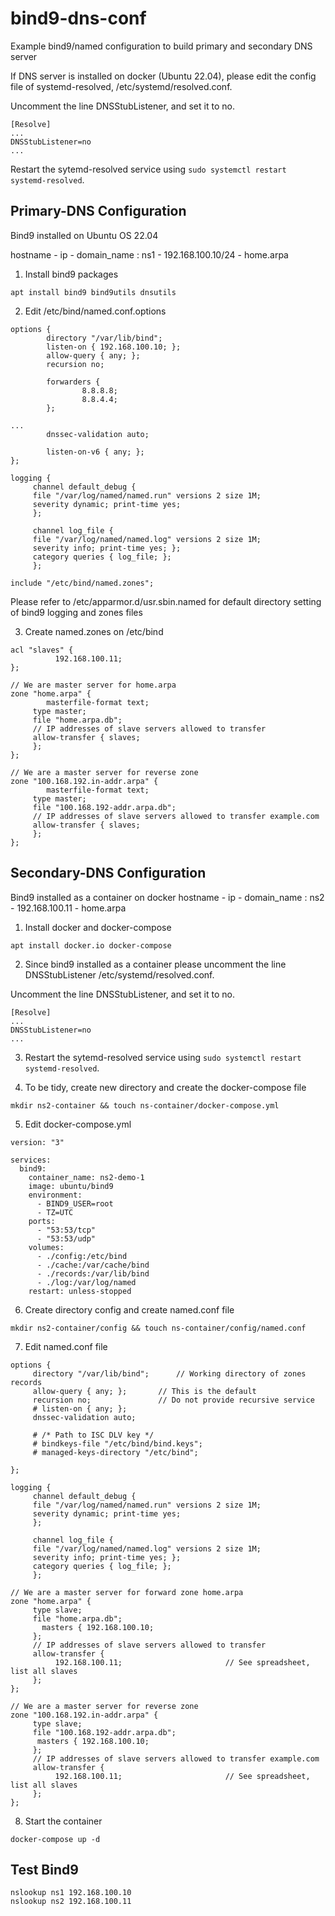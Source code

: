 # bind9-dns-conf
Example bind9/named configuration to build primary and secondary DNS server

If DNS server is installed on docker (Ubuntu 22.04), please edit the config file of systemd-resolved, /etc/systemd/resolved.conf.

Uncomment the line DNSStubListener, and set it to no.

```
[Resolve]
...
DNSStubListener=no
...
```
Restart the sytemd-resolved service using `sudo systemctl restart systemd-resolved`.

## Primary-DNS Configuration
Bind9 installed on Ubuntu OS 22.04

hostname - ip - domain_name : ns1 - 192.168.100.10/24 - home.arpa

1. Install bind9 packages
```
apt install bind9 bind9utils dnsutils
```
2. Edit /etc/bind/named.conf.options
```
options {
        directory "/var/lib/bind";
        listen-on { 192.168.100.10; };
        allow-query { any; };
        recursion no;

        forwarders {
                8.8.8.8;
                8.8.4.4;
        };

...
        dnssec-validation auto;

        listen-on-v6 { any; };
};

logging {
     channel default_debug {
     file "/var/log/named/named.run" versions 2 size 1M;
     severity dynamic; print-time yes;
     };

     channel log_file {
     file "/var/log/named/named.log" versions 2 size 1M;
     severity info; print-time yes; };
     category queries { log_file; };
     };

include "/etc/bind/named.zones";
```
Please refer to /etc/apparmor.d/usr.sbin.named for default directory setting of bind9 logging and zones files

3. Create named.zones on /etc/bind
```
acl "slaves" {
          192.168.100.11;
};

// We are master server for home.arpa
zone "home.arpa" {
        masterfile-format text;
     type master;
     file "home.arpa.db";
     // IP addresses of slave servers allowed to transfer
     allow-transfer { slaves;
     };
};

// We are a master server for reverse zone
zone "100.168.192.in-addr.arpa" {
        masterfile-format text;
     type master;
     file "100.168.192-addr.arpa.db";
     // IP addresses of slave servers allowed to transfer example.com
     allow-transfer { slaves;
     };
};
```
## Secondary-DNS Configuration
Bind9 installed as a container on docker
hostname - ip - domain_name : ns2 - 192.168.100.11 - home.arpa

1. Install docker and docker-compose
```
apt install docker.io docker-compose
```
2. Since bind9 installed as a container please uncomment the line DNSStubListener /etc/systemd/resolved.conf.

Uncomment the line DNSStubListener, and set it to no.

```
[Resolve]
...
DNSStubListener=no
...
```
3. Restart the sytemd-resolved service using `sudo systemctl restart systemd-resolved`.

4. To be tidy, create new directory and create the docker-compose file
```
mkdir ns2-container && touch ns-container/docker-compose.yml
```
5. Edit docker-compose.yml
```
version: "3"

services:
  bind9:
    container_name: ns2-demo-1
    image: ubuntu/bind9
    environment:
      - BIND9_USER=root
      - TZ=UTC
    ports:
      - "53:53/tcp"
      - "53:53/udp"
    volumes:
      - ./config:/etc/bind
      - ./cache:/var/cache/bind
      - ./records:/var/lib/bind
      - ./log:/var/log/named
    restart: unless-stopped
```
6. Create directory config and create named.conf file
```
mkdir ns2-container/config && touch ns-container/config/named.conf
```
7. Edit named.conf file
```
options {
     directory "/var/lib/bind";      // Working directory of zones records
     allow-query { any; };       // This is the default
     recursion no;               // Do not provide recursive service
     # listen-on { any; };
     dnssec-validation auto;

     # /* Path to ISC DLV key */
     # bindkeys-file "/etc/bind/bind.keys";
     # managed-keys-directory "/etc/bind";

};

logging {
     channel default_debug {
     file "/var/log/named/named.run" versions 2 size 1M;
     severity dynamic; print-time yes;
     };

     channel log_file {
     file "/var/log/named/named.log" versions 2 size 1M;
     severity info; print-time yes; };
     category queries { log_file; };
     };
     
// We are a master server for forward zone home.arpa
zone "home.arpa" {
     type slave;
     file "home.arpa.db";
       masters { 192.168.100.10;
     };
     // IP addresses of slave servers allowed to transfer
     allow-transfer {
          192.168.100.11;                       // See spreadsheet, list all slaves
     };
};

// We are a master server for reverse zone
zone "100.168.192.in-addr.arpa" {
     type slave;
     file "100.168.192-addr.arpa.db";
      masters { 192.168.100.10;
     };
     // IP addresses of slave servers allowed to transfer example.com
     allow-transfer {
          192.168.100.11;                       // See spreadsheet, list all slaves
     };
};
```
8. Start the container
```
docker-compose up -d
```
## Test Bind9
```
nslookup ns1 192.168.100.10
nslookup ns2 192.168.100.11
```
